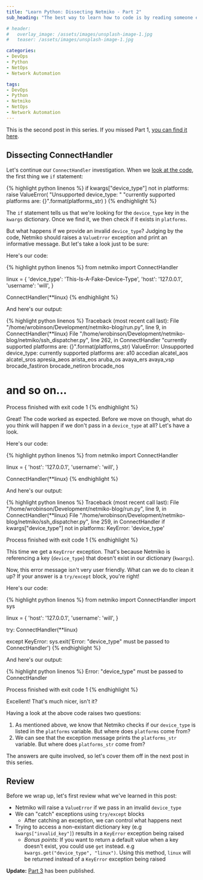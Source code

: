 ```yaml
---
title: "Learn Python: Dissecting Netmiko - Part 2"
sub_heading: "The best way to learn how to code is by reading someone else's code"

# header:
#   overlay_image: /assets/images/unsplash-image-1.jpg
#   teaser: /assets/images/unsplash-image-1.jpg

categories:
- DevOps
- Python
- NetOps
- Network Automation

tags:
- DevOps
- Python
- Netmiko
- NetOps
- Network Automation
---
```


This is the second post in this series. If you missed Part 1, [you can find it here](/2020/05/04/learn-python-dissecting-netmiko-part-1/).

## Dissecting ConnectHandler

Let's continue our `ConnectHandler` investigation. When we [look at the code](https://github.com/ktbyers/netmiko/blob/211fd9da18b49acd65f390f722a460b55bc672e2/netmiko/ssh_dispatcher.py#L259-L263), the first thing we  `if` statement:

{% highlight python linenos %}
if kwargs["device_type"] not in platforms:
    raise ValueError(
        "Unsupported device_type: "
        "currently supported platforms are: {}".format(platforms_str)
    )
{% endhighlight %}

The `if` statement tells us that we're looking for the `device_type` key in the `kwargs` dictionary. Once we find it, we then check if it exists in `platforms`.

But what happens if we provide an invalid `device_type`? Judging by the code, Netmiko should raises a `ValueError` exception and print an informative message. But let's take a look just to be sure:

Here's our code:

{% highlight python linenos %}
from netmiko import ConnectHandler

linux = {
    'device_type': 'This-Is-A-Fake-Device-Type',
    'host':   '127.0.0.1',
    'username': 'will',
}

ConnectHandler(**linux)
{% endhighlight %}

And here's our output:

{% highlight python linenos %}
Traceback (most recent call last):
  File "/home/wrobinson/Development/netmiko-blog/run.py", line 9, in <module>
    ConnectHandler(**linux)
  File "/home/wrobinson/Development/netmiko-blog/netmiko/ssh_dispatcher.py", line 262, in ConnectHandler
    "currently supported platforms are: {}".format(platforms_str)
ValueError: Unsupported device_type: currently supported platforms are: 
a10
accedian
alcatel_aos
alcatel_sros
apresia_aeos
arista_eos
aruba_os
avaya_ers
avaya_vsp
brocade_fastiron
brocade_netiron
brocade_nos

# and so on...

Process finished with exit code 1
{% endhighlight %}

Great! The code worked as expected. Before we move on though, what do you think will happen if we don't pass in a `device_type` at all? Let's have a look.

Here's our code:

{% highlight python linenos %}
from netmiko import ConnectHandler

linux = {
    'host':   '127.0.0.1',
    'username': 'will',
}

ConnectHandler(**linux)
{% endhighlight %}

And here's our output:

{% highlight python linenos %}
Traceback (most recent call last):
  File "/home/wrobinson/Development/netmiko-blog/run.py", line 9, in <module>
    ConnectHandler(**linux)
  File "/home/wrobinson/Development/netmiko-blog/netmiko/ssh_dispatcher.py", line 259, in ConnectHandler
    if kwargs["device_type"] not in platforms:
KeyError: 'device_type'

Process finished with exit code 1
{% endhighlight %}

This time we get a `KeyError` exception. That's because Netmiko is referencing a key (`device_type`) that doesn't exist in our dictionary (`kwargs`). 

Now, this error message isn't very user friendly. What can we do to clean it up? If your answer is a `try/except` block, you're right!

Here's our code:

{% highlight python linenos %}
from netmiko import ConnectHandler
import sys

linux = {
    'host':   '127.0.0.1',
    'username': 'will',
}

try:
    ConnectHandler(**linux)

except KeyError:
    sys.exit('Error: "device_type" must be passed to ConnectHandler')
{% endhighlight %}

And here's our output:

{% highlight python linenos %}
Error: "device_type" must be passed to ConnectHandler

Process finished with exit code 1
{% endhighlight %}

Excellent! That's much nicer, isn't it?

Having a look at the above code raises two questions:

1. As mentioned above, we know that Netmiko checks if our `device_type` is listed in the `platforms` variable. But where does `platforms` come from?
2. We can see that the exception message prints the `platforms_str` variable. But where does ``platforms_str`` come from?

The answers are quite involved, so let's cover them off in the next post in this series.

## Review

Before we wrap up, let's first review what we've learned in this post:

* Netmiko will raise a `ValueError` if we pass in an invalid `device_type`
* We can "catch" exceptions using `try/except` blocks
  * After catching an exception, we can control what happens next
* Trying to access a non-existant dictionary key (e.g `kwargs["invalid_key"]`) results in a `KeyError` exception being raised
  * *Bonus points:* If you want to return a default value when a key doesn't exist, you could use `get` instead. e.g `kwargs.get("device_type", "linux")`. Using this method, `linux` will be returned instead of a `KeyError` exception being raised
  
__Update:__ [Part 3](/2020/06/14/learn-python-dissecting-netmiko-part-3/) has been published.